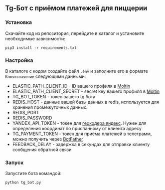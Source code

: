 ## Tg-Бот с приёмом платежей для пиццерии

### Установка
Скачайте код из репозитория, перейдите в каталог и установите необходимые зависимости:
```
pip3 install -r requirements.txt
```
### Настройка
В каталоге с кодом создайте файл `.env` и заполните его в формате `Ключ=значение` следующими данными:
- ELASTIC_PATH_CLIENT_ID - ID вашего профиля в [Moltin](https://www.elasticpath.com/)
- ELASTIC_PATH_CLIENT_SECRET - secret key вашего профиля в [Moltin](https://www.elasticpath.com/)
- TG_BOT_TOKEN - токен вашего tg бота
- REDIS_HOST - данные вашей базы данных в redis, используется для хранения промежуточных данных.
- REDIS_PORT
- REDIS_PASSWORD
- YANDEX_API_TOKEN - токен для [геокодера яндекс](https://yandex.ru/dev/maps/geocoder/). Нужен для определения координат по присланному от клиента адресу
- TG_PAYMENT_TOKEN - токен для приёма платежей в телеграмм, можно получить через [BotFather](https://t.me/BotFather)
- FEEDBACK_DELAY - задержка в секундах для отправки клиенту сообщения обратной связи

### Запуск

Запустите бота командой:
```
python tg_bot.py
```
